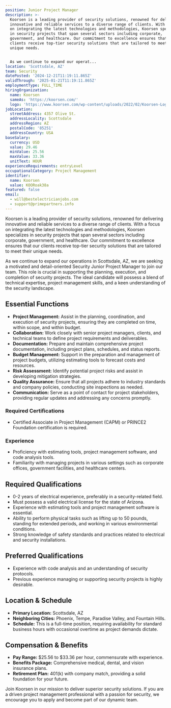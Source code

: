 ```yaml
---
position: Junior Project Manager
description: >-
  Koorsen is a leading provider of security solutions, renowned for delivering
  innovative and reliable services to a diverse range of clients. With a focus
  on integrating the latest technologies and methodologies, Koorsen specializes
  in security projects that span several sectors including corporate,
  government, and healthcare. Our commitment to excellence ensures that our
  clients receive top-tier security solutions that are tailored to meet their
  unique needs.


  As we continue to expand our operat...
location: 'Scottsdale, AZ'
team: Security
datePosted: '2024-12-21T11:19:11.865Z'
validThrough: '2025-01-21T11:19:11.865Z'
employmentType: FULL_TIME
hiringOrganization:
  name: Koorsen
  sameAs: 'https://koorsen.com/'
  logo: 'https://www.koorsen.com/wp-content/uploads/2022/02/Koorsen-Logo.svg'
jobLocation:
  streetAddress: 4357 Olive St.
  addressLocality: Scottsdale
  addressRegion: AZ
  postalCode: '85251'
  addressCountry: USA
baseSalary:
  currency: USD
  value: 29.46
  minValue: 25.56
  maxValue: 33.36
  unitText: HOUR
experienceRequirements: entryLevel
occupationalCategory: Project Management
identifier:
  name: Koorsen
  value: KOORoak38a
featured: false
email:
  - will@bestelectricianjobs.com
  - support@primepartners.info
---
```




Koorsen is a leading provider of security solutions, renowned for delivering innovative and reliable services to a diverse range of clients. With a focus on integrating the latest technologies and methodologies, Koorsen specializes in security projects that span several sectors including corporate, government, and healthcare. Our commitment to excellence ensures that our clients receive top-tier security solutions that are tailored to meet their unique needs.

As we continue to expand our operations in Scottsdale, AZ, we are seeking a motivated and detail-oriented Security Junior Project Manager to join our team. This role is crucial in supporting the planning, execution, and completion of security projects. The ideal candidate will possess a blend of technical expertise, project management skills, and a keen understanding of the security landscape.

## Essential Functions

- **Project Management:** Assist in the planning, coordination, and execution of security projects, ensuring they are completed on time, within scope, and within budget.
- **Collaboration:** Work closely with senior project managers, clients, and technical teams to define project requirements and deliverables.
- **Documentation:** Prepare and maintain comprehensive project documentation, including project plans, schedules, and status reports.
- **Budget Management:** Support in the preparation and management of project budgets, utilizing estimating tools to forecast costs and resources.
- **Risk Assessment:** Identify potential project risks and assist in developing mitigation strategies.
- **Quality Assurance:** Ensure that all projects adhere to industry standards and company policies, conducting site inspections as needed.
- **Communication:** Serve as a point of contact for project stakeholders, providing regular updates and addressing any concerns promptly.

### Required Certifications
- Certified Associate in Project Management (CAPM) or PRINCE2 Foundation certification is required.

### Experience
- Proficiency with estimating tools, project management software, and code analysis tools.
- Familiarity with managing projects in various settings such as corporate offices, government facilities, and healthcare centers.

## Required Qualifications

- 0-2 years of electrical experience, preferably in a security-related field.
- Must possess a valid electrical license for the state of Arizona.
- Experience with estimating tools and project management software is essential.
- Ability to perform physical tasks such as lifting up to 50 pounds, standing for extended periods, and working in various environmental conditions.
- Strong knowledge of safety standards and practices related to electrical and security installations.

## Preferred Qualifications

- Experience with code analysis and an understanding of security protocols.
- Previous experience managing or supporting security projects is highly desirable.

## Location & Schedule

- **Primary Location:** Scottsdale, AZ
- **Neighboring Cities:** Phoenix, Tempe, Paradise Valley, and Fountain Hills.
- **Schedule:** This is a full-time position, requiring availability for standard business hours with occasional overtime as project demands dictate.

## Compensation & Benefits

- **Pay Range:** $25.56 to $33.36 per hour, commensurate with experience.
- **Benefits Package:** Comprehensive medical, dental, and vision insurance plans.
- **Retirement Plan:** 401(k) with company match, providing a solid foundation for your future.

Join Koorsen in our mission to deliver superior security solutions. If you are a driven project management professional with a passion for security, we encourage you to apply and become part of our dynamic team.